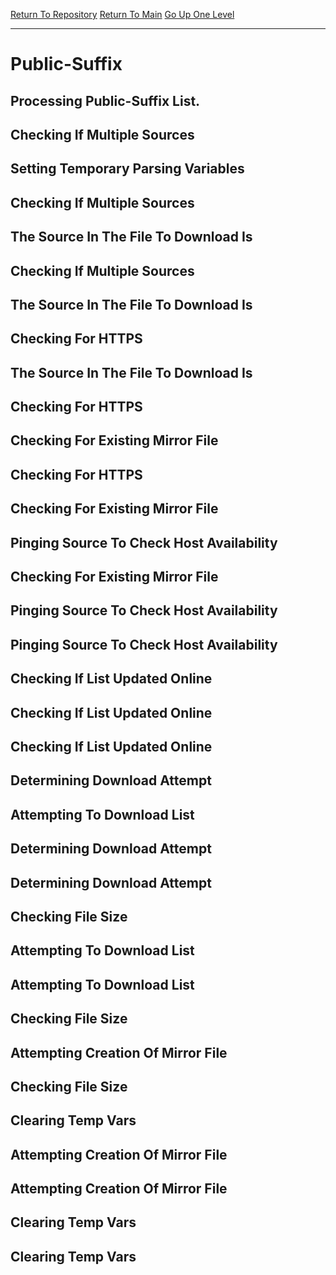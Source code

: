 [Return To Repository](https://github.com/DigitalWarrior/piholeparser/)
[Return To Main](https://github.com/DigitalWarrior/piholeparser/blob/master/RecentRunLogs/Mainlog.md)
[Go Up One Level](https://github.com/DigitalWarrior/piholeparser/blob/master/RecentRunLogs/TopLevelScripts/15-Processing-Top-Level-Domains.md)
____________________________________
# Public-Suffix
## Processing Public-Suffix List.
## Checking If Multiple Sources
## Setting Temporary Parsing Variables
## Checking If Multiple Sources
## The Source In The File To Download Is
## Checking If Multiple Sources
## The Source In The File To Download Is
## Checking For HTTPS
## The Source In The File To Download Is
## Checking For HTTPS
## Checking For Existing Mirror File
## Checking For HTTPS
## Checking For Existing Mirror File
## Pinging Source To Check Host Availability
## Checking For Existing Mirror File
## Pinging Source To Check Host Availability
## Pinging Source To Check Host Availability
## Checking If List Updated Online
## Checking If List Updated Online
## Checking If List Updated Online
## Determining Download Attempt
## Attempting To Download List
## Determining Download Attempt
## Determining Download Attempt
## Checking File Size
## Attempting To Download List
## Attempting To Download List
## Checking File Size
## Attempting Creation Of Mirror File
## Checking File Size
## Clearing Temp Vars
## Attempting Creation Of Mirror File
## Attempting Creation Of Mirror File
## Clearing Temp Vars
## Clearing Temp Vars
